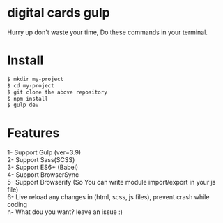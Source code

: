 # digital cards gulp
Hurry up don't waste your time, Do these commands in your terminal.

# Install
```bash
$ mkdir my-project
$ cd my-project
$ git clone the above repository
$ npm install
$ gulp dev
```
# Features
1- Support Gulp (ver=3.9)  
2- Support Sass(SCSS)  
3- Support ES6+ (Babel)  
4- Support BrowserSync  
5- Support Browserify (So You can write module import/export in your js file)  
6- Live reload any changes in (html, scss, js files), prevent crash while coding  
n- What dou you want? leave an issue :)  
